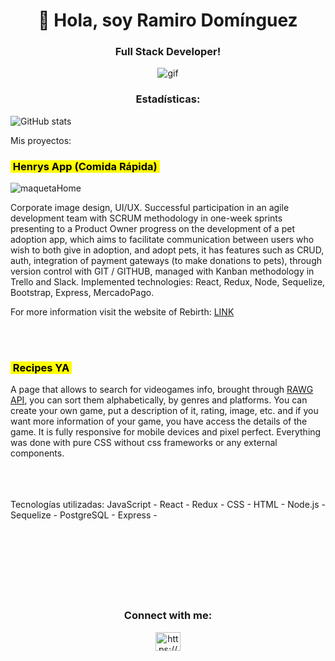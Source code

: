 <h1 align="center">👋 Hola, soy Ramiro Domínguez</h1>
<h3 align="center">Full Stack Developer!</h3>
<p align="center"><img align="center" src="https://res.cloudinary.com/henrysburgers/image/upload/v1660619757/github/5083e0a2a7dcaae07c142e8b87036a27_rno1rv.gif" alt="gif"/><p>
 
<h3 align="center">Estadísticas:</h3>

![GitHub stats](https://github-readme-stats.vercel.app/api?username=siprem10&show_icons=true&theme=radical)

 Mis proyectos:

<h3><mark>&nbsp;Henrys App (Comida Rápida)&nbsp;</mark></h3>
<p align="center">
 
![maquetaHome](https://res.cloudinary.com/henrysburgers/image/upload/v1660619028/github/Captura_de_pantalla_de_2022-08-16_00-03-29_lwhkrg.png)

<p>
 
Corporate image design, UI/UX. Successful participation in an agile development team with SCRUM methodology in one-week sprints presenting to a Product Owner progress on the development of a pet adoption app, which aims to facilitate communication between users who wish to both give in adoption, and adopt pets, it has features such as CRUD, auth, integration of payment gateways (to make donations to pets), through version control with GIT / GITHUB, managed with Kanban methodology in Trello and Slack.
Implemented technologies: React, Redux, Node, Sequelize, Bootstrap, Express, MercadoPago.

For more information visit the website of Rebirth:
<a href="https://frontend-rebirth.vercel.app/" target="blank">LINK</a>

<br/>
<br/>
<h3><mark>&nbsp;Recipes YA&nbsp;</mark></h3>

A page that allows to search for videogames info, brought through <a href="https://rawg.io/apidocs">RAWG API</a>, you can sort them alphabetically, by genres and platforms.
You can create your own game, put a description of it, rating, image, etc. and if you want more information of your game, you have access the details of the game.
It is fully responsive for mobile devices and pixel perfect.
Everything was done with pure CSS without css frameworks or any external components.
<br/><br/>


<br/><br/> Tecnologías utilizadas: JavaScript - React - Redux - CSS - HTML - 
Node.js - Sequelize - PostgreSQL -  Express - <br/><br/>
<br/><br/>
<br/><br/>
<br/><br/>

<h3 align="center">Connect with me:</h3>
<p align="center">
<a href="https://www.linkedin.com/in/rami-dominguez-full-stack/" target="blank"><img align="center" src="https://raw.githubusercontent.com/rahuldkjain/github-profile-readme-generator/master/src/images/icons/Social/linked-in-alt.svg" alt="https://www.linkedin.com/in/rami-dominguez-full-stack/" height="30" width="40" /></a>
</p>

